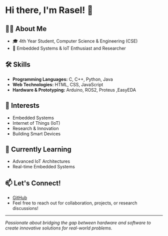 # Hi there, I'm Rasel! 👋

## 👨‍🎓 About Me
- 🎓 4th Year Student, Computer Science & Engineering (CSE)
- 🔬 Embedded Systems & IoT Enthusiast and Researcher

## 🛠️ Skills
- **Programming Languages:** C, C++, Python, Java
- **Web Technologies:** HTML, CSS, JavaScript
- **Hardware & Prototyping:** Arduino, ROS2, Proteus ,EasyEDA

## 🚀 Interests
- Embedded Systems
- Internet of Things (IoT)
- Research & Innovation
- Building Smart Devices

## 🌱 Currently Learning
- Advanced IoT Architectures
- Real-time Embedded Systems

## 📫 Let's Connect!
- [GitHub](https://github.com/raselsbd)
- Feel free to reach out for collaboration, projects, or research discussions!

---

*Passionate about bridging the gap between hardware and software to create innovative solutions for real-world problems.*
